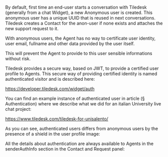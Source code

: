 By default, first time an end-user starts a conversation with Tiledesk (generally from a chat Widget), a new Anonymous user is created. This anonymous user has a unique UUID that is reused in next conversations. Tiledesk creates a Contact for the anon-user if none exists and  attaches the new support request to it.

With anonymous users, the Agent has no way to certificate user identity, user email, fullname and other data provided by the user itself.

This will prevent the Agent to provide to this user sensible informations without risk.

Tiledesk provides a secure way, based on JWT, to provide a certified user profile to Agents.
This secure way of providing certified identity is named authenticated visitor and is described here:

https://developer.tiledesk.com/widget/auth

You can find an example instance of authenticated user in article  (§ Authentication) where we describe what we did for an italian University live chat project:

https://www.tiledesk.com/tiledesk-for-unisalento/

As you can see, authenticated users differs from anonymous users by the presence of a shield in the user profile image:



All the details about authentication are always available to Agents in the senderAuthInfo section in the Contact and Request panel:


